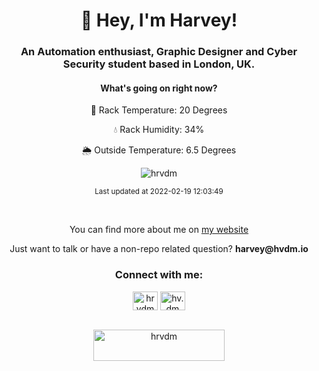 <h1 align="center">👋 Hey, I'm Harvey!</h1>
<h3 align="center">An Automation enthusiast, Graphic Designer and Cyber Security student based in London, UK.</h3>
<h4 align="center">What's going on right now?</h4>
<p align="center">🧮 Rack Temperature: 20 Degrees</p>
<p align="center">💧 Rack Humidity: 34%</p>
<p align="center">🌦️ Outside Temperature: 6.5 Degrees</p>
<p align="center"> <img src="https://komarev.com/ghpvc/?username=hrvdm&label=Profile%20views&color=0e75b6&style=flat" alt="hrvdm" /> </p>
<p align="center"><sub>Last updated at 2022-02-19 12:03:49</sub></p>
<br>

<p align="center">You can find more about me on <a href="https://hvdm.io">my website</a></p>
<p align="center">Just want to talk or have a non-repo related question? <strong>harvey@hvdm.io</strong></p>

<div align="center">
<h3>Connect with me:</h3>
<a href="https://twitter.com/hrvdm" target="blank"><img align="center" src="https://raw.githubusercontent.com/rahuldkjain/github-profile-readme-generator/master/src/images/icons/Social/twitter.svg" alt="hrvdm" height="30" width="40" /></a>
<a href="https://instagram.com/hv.dm" target="blank"><img align="center" src="https://raw.githubusercontent.com/rahuldkjain/github-profile-readme-generator/master/src/images/icons/Social/instagram.svg" alt="hv.dm" height="30" width="40" /></a>
</div><br>
<p align="center"><a href="https://www.buymeacoffee.com/hrvdm"> <img src="https://cdn.buymeacoffee.com/buttons/v2/default-yellow.png" height="50" width="210" alt="hrvdm" /></a></p><br>
